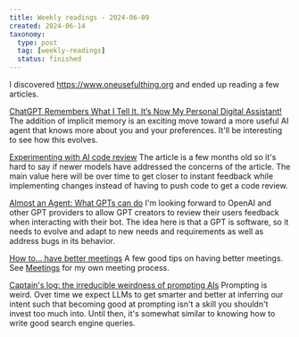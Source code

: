 ```yaml
---
title: Weekly readings - 2024-06-09
created: 2024-06-14
taxonomy:
  type: post
  tag: [weekly-readings]
  status: finished
---
```


I discovered https://www.oneusefulthing.org and ended up reading a few articles.

[ChatGPT Remembers What I Tell It. It’s Now My Personal Digital Assistant!](https://www.howtogeek.com/chatgpt-remembers-what-i-tell-it-its-now-my-personal-digital-assistant/)
The addition of implicit memory is an exciting move toward a more useful AI agent that knows more about you and your preferences. It'll be interesting to see how this evolves.

[Experimenting with AI code review](https://graphite.dev/blog/ai-code-review-experiments)
The article is a few months old so it's hard to say if newer models have addressed the concerns of the article. The main value here will be over time to get closer to instant feedback while implementing changes instead of having to push code to get a code review.

[Almost an Agent: What GPTs can do](https://www.oneusefulthing.org/p/almost-an-agent-what-gpts-can-do)
I'm looking forward to OpenAI and other GPT providers to allow GPT creators to review their users feedback when interacting with their bot. The idea here is that a GPT is software, so it needs to evolve and adapt to new needs and requirements as well as address bugs in its behavior.

[How to... have better meetings](https://www.oneusefulthing.org/p/how-to-have-better-meetings)
A few good tips on having better meetings. See [Meetings](../../../processes/meetings) for my own meeting process.

[Captain's log: the irreducible weirdness of prompting AIs](https://www.oneusefulthing.org/p/captains-log-the-irreducible-weirdness)
Prompting is weird. Over time we expect LLMs to get smarter and better at inferring our intent such that becoming good at prompting isn't a skill you shouldn't invest too much into. Until then, it's somewhat similar to knowing how to write good search engine queries.
